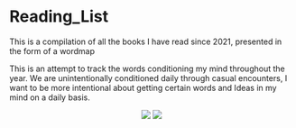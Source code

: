 # Reading_List
This is a compilation of all the books I have read since 2021, presented in the form of a wordmap

This is an attempt to track the words conditioning my mind throughout the year. We are unintentionally conditioned daily through
casual encounters, I want to be more intentional about getting certain words and Ideas in my mind on a daily basis.

<p  align="center">
  <img  src="https://user-images.githubusercontent.com/92489108/210157594-8eb04047-bac7-4981-bb51-71b69bc3a425.png" />
  
  <img src="https://user-images.githubusercontent.com/92489108/211017877-7b70474e-273b-4962-9f7d-9e1078da1f8b.png" />
</P>

